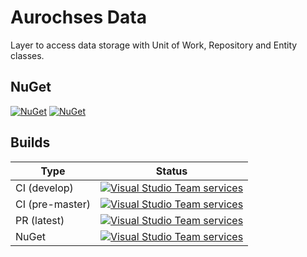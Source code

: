 # Aurochses Data

Layer to access data storage with Unit of Work, Repository and Entity classes.

## NuGet

[![NuGet](https://img.shields.io/nuget/v/Aurochses.Data.svg?style=flat-square)](https://www.nuget.org/packages/Aurochses.Data)
[![NuGet](https://img.shields.io/nuget/dt/Aurochses.Data.svg?style=flat-square)](https://www.nuget.org/packages/Aurochses.Data)

## Builds

Type            | Status 
----------------|--------
CI (develop)    | [![Visual Studio Team services](https://img.shields.io/vso/build/aurochses/784be346-9d3f-458f-95d8-5f1a8b5e1227/178.svg?style=flat-square)](https://aurochses.visualstudio.com/Aurochses.CSharp/_build/index?context=allDefinitions&path=%5CAurochses.Data&definitionId=178)
CI (pre-master) | [![Visual Studio Team services](https://img.shields.io/vso/build/aurochses/784be346-9d3f-458f-95d8-5f1a8b5e1227/122.svg?style=flat-square)](https://aurochses.visualstudio.com/Aurochses.CSharp/_build/index?context=allDefinitions&path=%5CAurochses.Data&definitionId=122)
PR (latest)     | [![Visual Studio Team services](https://img.shields.io/vso/build/aurochses/784be346-9d3f-458f-95d8-5f1a8b5e1227/179.svg?style=flat-square)](https://aurochses.visualstudio.com/Aurochses.CSharp/_build/index?context=allDefinitions&path=%5CAurochses.Data&definitionId=179)
NuGet           | [![Visual Studio Team services](https://img.shields.io/vso/build/aurochses/784be346-9d3f-458f-95d8-5f1a8b5e1227/124.svg?style=flat-square)](https://aurochses.visualstudio.com/Aurochses.CSharp/_build/index?context=allDefinitions&path=%5CAurochses.Data&definitionId=124)
